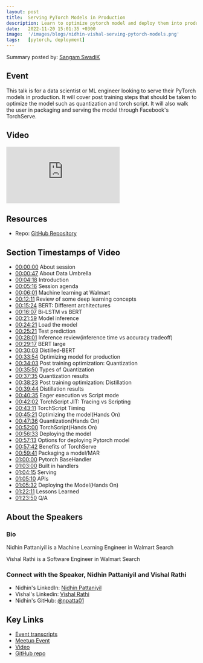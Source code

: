 ```yaml
---
layout: post
title:  Serving PyTorch Models in Production
description: Learn to optimize pytorch model and deploy them into production
date:   2022-11-20 15:01:35 +0300
image:  '/images/blogs/nidhin-vishal-serving-pytorch-models.png'
tags:   [pytorch, deployment]
---
```


Summary posted by: [Sangam SwadiK](https://www.linkedin.com/in/sangam-swadi-k/)

## Event
This talk is for a data scientist or ML engineer looking to serve their PyTorch models in production. It will cover post training steps that should be taken to optimize the model such as quantization and torch script. It will also walk the user in packaging and serving the model through Facebook's TorchServe.

## Video
<p>
<iframe src="https://www.youtube.com/embed/fx_NaKwFYbg" loading="lazy" frameborder="0" allowfullscreen></iframe>
</p>

## Resources
- Repo: [GitHub Repository](https://github.com/npatta01/pytorch-serving-workshop)

## Section Timestamps of Video  
- [00:00:00](https://www.youtube.com/watch?v=fx_NaKwFYbg&t=0s) About session
- [00:00:47](https://www.youtube.com/watch?v=fx_NaKwFYbg&t=47s) About Data Umbrella
- [00:04:18](https://www.youtube.com/watch?v=fx_NaKwFYbg&t=258s) Introduction
- [00:05:16](https://www.youtube.com/watch?v=fx_NaKwFYbg&t=316s) Session agenda
- [00:06:01](https://www.youtube.com/watch?v=fx_NaKwFYbg&t=361s) Machine learning at Walmart
- [00:12:11](https://www.youtube.com/watch?v=fx_NaKwFYbg&t=731s) Review of some deep learning concepts
- [00:15:24](https://www.youtube.com/watch?v=fx_NaKwFYbg&t=924s) BERT: Different architectures
- [00:16:07](https://www.youtube.com/watch?v=fx_NaKwFYbg&t=967s) Bi-LSTM vs BERT
- [00:21:59](https://www.youtube.com/watch?v=fx_NaKwFYbg&t=1319s) Model inference
- [00:24:21](https://www.youtube.com/watch?v=fx_NaKwFYbg&t=1461s) Load the model
- [00:25:21](https://www.youtube.com/watch?v=fx_NaKwFYbg&t=1521s) Test prediction
- [00:28:01](https://www.youtube.com/watch?v=fx_NaKwFYbg&t=1681s) Inference review(inference time vs accuracy tradeoff)
- [00:29:17](https://www.youtube.com/watch?v=fx_NaKwFYbg&t=1757s) BERT large
- [00:30:03](https://www.youtube.com/watch?v=fx_NaKwFYbg&t=1803s) Distilled-BERT
- [00:33:54](https://www.youtube.com/watch?v=fx_NaKwFYbg&t=2034s) Optimizing model for production
- [00:34:03](https://www.youtube.com/watch?v=fx_NaKwFYbg&t=2043s) Post training optimization: Quantization
- [00:35:50](https://www.youtube.com/watch?v=fx_NaKwFYbg&t=2150s) Types of Quantization
- [00:37:35](https://www.youtube.com/watch?v=fx_NaKwFYbg&t=2255s) Quantization results
- [00:38:23](https://www.youtube.com/watch?v=fx_NaKwFYbg&t=2303s) Post training optimization: Distillation
- [00:39:44](https://www.youtube.com/watch?v=fx_NaKwFYbg&t=2384s) Distillation results
- [00:40:35](https://www.youtube.com/watch?v=fx_NaKwFYbg&t=2435s) Eager execution vs Script mode
- [00:42:02](https://www.youtube.com/watch?v=fx_NaKwFYbg&t=2522s) TorchScript JIT: Tracing vs Scripting
- [00:43:11](https://www.youtube.com/watch?v=fx_NaKwFYbg&t=2591s) TorchScript Timing
- [00:45:21](https://www.youtube.com/watch?v=fx_NaKwFYbg&t=2721s) Optimizing the model(Hands On)
- [00:47:36](https://www.youtube.com/watch?v=fx_NaKwFYbg&t=2856s) Quantization(Hands On)
- [00:52:00](https://www.youtube.com/watch?v=fx_NaKwFYbg&t=3120s) TorchScript(Hands On)
- [00:56:33](https://www.youtube.com/watch?v=fx_NaKwFYbg&t=3393s) Deploying the model
- [00:57:13](https://www.youtube.com/watch?v=fx_NaKwFYbg&t=3433s) Options for deploying Pytorch model
- [00:57:42](https://www.youtube.com/watch?v=fx_NaKwFYbg&t=3462s) Benefits of TorchServe
- [00:59:41](https://www.youtube.com/watch?v=fx_NaKwFYbg&t=3581s) Packaging a model/MAR
- [01:00:00](https://www.youtube.com/watch?v=fx_NaKwFYbg&t=3600s) Pytorch BaseHandler
- [01:03:00](https://www.youtube.com/watch?v=fx_NaKwFYbg&t=3780s) Built in handlers
- [01:04:15](https://www.youtube.com/watch?v=fx_NaKwFYbg&t=3855s) Serving
- [01:05:10](https://www.youtube.com/watch?v=fx_NaKwFYbg&t=3910s) APIs
- [01:05:32](https://www.youtube.com/watch?v=fx_NaKwFYbg&t=3932s) Deploying the Model(Hands On)
- [01:22:11](https://www.youtube.com/watch?v=fx_NaKwFYbg&t=4931s) Lessons Learned
- [01:23:50](https://www.youtube.com/watch?v=fx_NaKwFYbg&t=5030s) Q/A

## About the Speakers
### Bio
Nidhin Pattaniyil is a Machine Learning Engineer in Walmart Search

Vishal Rathi is a Software Engineer in Walmart Search

### Connect with the Speaker, Nidhin Pattaniyil and Vishal Rathi
- Nidhin's LinkedIn: [Nidhin Pattaniyil](https://www.linkedin.com/in/nidhinpattaniyil/)
- Vishal's Linkedin: [Vishal Rathi](https://www.linkedin.com/in/vishalkumarrathi/)
- Nidhin's GitHub: [@npatta01](https://github.com/npatta01)

## Key Links
- [Event transcripts](https://github.com/data-umbrella/event-transcripts/tree/main/2022)
- [Meetup Event](https://www.meetup.com/data-umbrella/events/286639683/)
- [Video](https://www.youtube.com/watch?v=fx_NaKwFYbg)
- [GitHub repo](https://github.com/npatta01/pytorch-serving-workshop)

